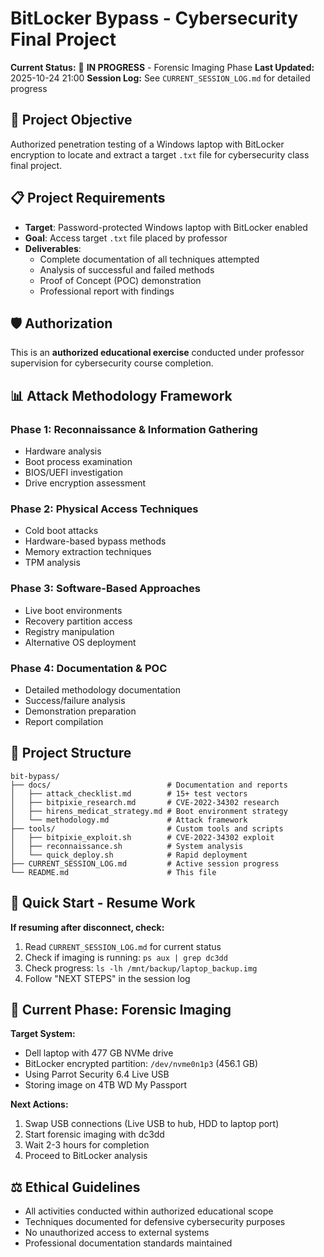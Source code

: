 # BitLocker Bypass - Cybersecurity Final Project

**Current Status:** 🔄 **IN PROGRESS** - Forensic Imaging Phase
**Last Updated:** 2025-10-24 21:00
**Session Log:** See `CURRENT_SESSION_LOG.md` for detailed progress

## 🎯 **Project Objective**
Authorized penetration testing of a Windows laptop with BitLocker encryption to locate and extract a target `.txt` file for cybersecurity class final project.

## 📋 **Project Requirements**
- **Target**: Password-protected Windows laptop with BitLocker enabled
- **Goal**: Access target `.txt` file placed by professor
- **Deliverables**:
  - Complete documentation of all techniques attempted
  - Analysis of successful and failed methods
  - Proof of Concept (POC) demonstration
  - Professional report with findings

## 🛡️ **Authorization**
This is an **authorized educational exercise** conducted under professor supervision for cybersecurity course completion.

## 📊 **Attack Methodology Framework**

### **Phase 1: Reconnaissance & Information Gathering**
- Hardware analysis
- Boot process examination
- BIOS/UEFI investigation
- Drive encryption assessment

### **Phase 2: Physical Access Techniques**
- Cold boot attacks
- Hardware-based bypass methods
- Memory extraction techniques
- TPM analysis

### **Phase 3: Software-Based Approaches**
- Live boot environments
- Recovery partition access
- Registry manipulation
- Alternative OS deployment

### **Phase 4: Documentation & POC**
- Detailed methodology documentation
- Success/failure analysis
- Demonstration preparation
- Report compilation

## 📁 **Project Structure**
```
bit-bypass/
├── docs/                          # Documentation and reports
│   ├── attack_checklist.md        # 15+ test vectors
│   ├── bitpixie_research.md       # CVE-2022-34302 research
│   ├── hirens_medicat_strategy.md # Boot environment strategy
│   └── methodology.md             # Attack framework
├── tools/                         # Custom tools and scripts
│   ├── bitpixie_exploit.sh        # CVE-2022-34302 exploit
│   ├── reconnaissance.sh          # System analysis
│   └── quick_deploy.sh            # Rapid deployment
├── CURRENT_SESSION_LOG.md         # Active session progress
└── README.md                      # This file
```

## 🚀 **Quick Start - Resume Work**

**If resuming after disconnect, check:**
1. Read `CURRENT_SESSION_LOG.md` for current status
2. Check if imaging is running: `ps aux | grep dc3dd`
3. Check progress: `ls -lh /mnt/backup/laptop_backup.img`
4. Follow "NEXT STEPS" in the session log

## 🎯 **Current Phase: Forensic Imaging**

**Target System:**
- Dell laptop with 477 GB NVMe drive
- BitLocker encrypted partition: `/dev/nvme0n1p3` (456.1 GB)
- Using Parrot Security 6.4 Live USB
- Storing image on 4TB WD My Passport

**Next Actions:**
1. Swap USB connections (Live USB to hub, HDD to laptop port)
2. Start forensic imaging with dc3dd
3. Wait 2-3 hours for completion
4. Proceed to BitLocker analysis

## ⚖️ **Ethical Guidelines**
- All activities conducted within authorized educational scope
- Techniques documented for defensive cybersecurity purposes
- No unauthorized access to external systems
- Professional documentation standards maintained
